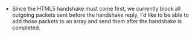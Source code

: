 - Since the HTML5 handshake must come first, we currently block all outgoing packets sent before the handshake reply, I'd like to be able to add those packets to an array and send them after the handshake is completed.
